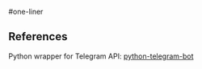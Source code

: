 #one-liner

## References
Python wrapper for Telegram API: [python-telegram-bot](https://github.com/python-telegram-bot/python-telegram-bot)


